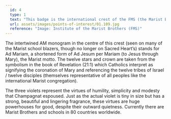 ```yaml
---
  id: 4
  type: 1
  text: "This badge is the international crest of the FMS (the Marist Brothers)."
  url: assets/images/points-of-interest/01.109.jpg
  reference: "Image: Institute of the Marist Brothers (FMS)"
---
```

The intertwined AM monogram in the centre of this crest (seen on many of the Marist school blazers, though no longer on Sacred Heart’s) stands for Ad Mariam, a shortened form of Ad Jesum per Mariam (to Jesus through Mary), the Marist motto.  The twelve stars and crown are taken from the symbolism in the book of Revelation (21:1) which Catholics interpret as signifying the coronation of Mary and referencing the twelve tribes of Israel / twelve disciples (themselves representative of all peoples like the international Marist congregation). 

The three violets represent the virtues of humility, simplicity and modesty that Champagnat espoused. Just as the actual violet is tiny in size but has a strong, beautiful and lingering fragrance, these virtues are huge powerhouses for good, despite their outward quietness. Currently there are Marist Brothers and schools in 80 countries worldwide.
